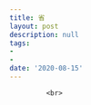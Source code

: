 ```yaml
---
title: 省
layout: post
description: null
tags:
- 
-
date: '2020-08-15'
---
```



















             <br>
&ensp;&ensp;&ensp;&ensp;

